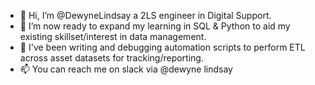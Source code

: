 - 👋 Hi, I’m @DewyneLindsay a 2LS engineer in Digital Support. 
- 👀 I’m now ready to expand my learning in SQL & Python to aid my existing skillset/interest in data management.
- 🌱 I've been writing and debugging automation scripts to perform ETL across asset datasets for tracking/reporting.
- 📫 You can reach me on slack via @dewyne lindsay

<!---
DewyneLindsay/DewyneLindsay is a ✨ special ✨ repository because its `README.md` (this file) appears on your GitHub profile.
You can click the Preview link to take a look at your changes.
--->
